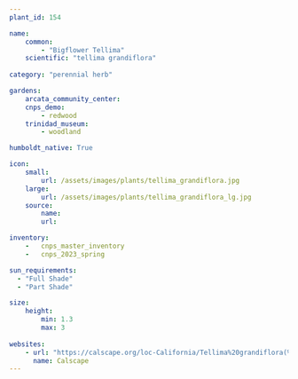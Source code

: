 ```yaml
---
plant_id: 154 

name: 
    common: 
        - "Bigflower Tellima"  
    scientific: "tellima grandiflora" 
 
category: "perennial herb"

gardens:
    arcata_community_center:
    cnps_demo:
        - redwood
    trinidad_museum:
        - woodland

humboldt_native: True

icon: 
    small: 
        url: /assets/images/plants/tellima_grandiflora.jpg 
    large: 
        url: /assets/images/plants/tellima_grandiflora_lg.jpg 
    source: 
        name:
        url:

inventory: 
    -   cnps_master_inventory
    -   cnps_2023_spring

sun_requirements:
  - "Full Shade"
  - "Part Shade"

size:
    height: 
        min: 1.3 
        max: 3
 
websites: 
    - url: "https://calscape.org/loc-California/Tellima%20grandiflora(%20)"
      name: Calscape
---
```

